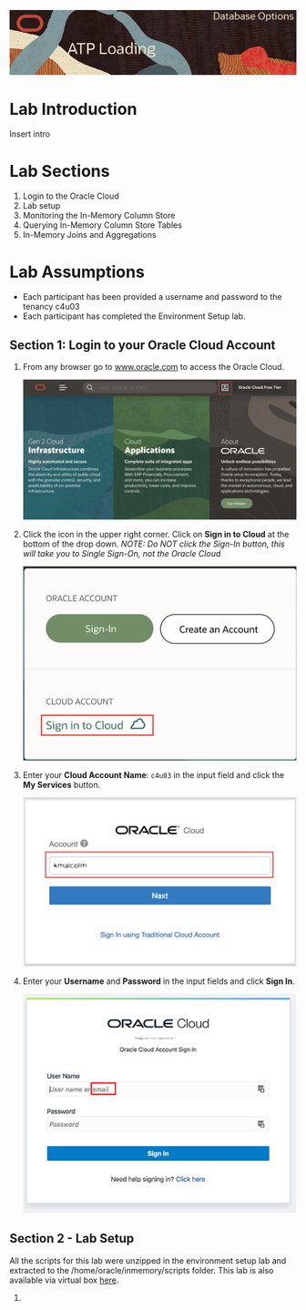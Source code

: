 ![](img/atp-title.png)  

# Lab Introduction #
Insert intro


# Lab Sections #
1. Login to the Oracle Cloud
2. Lab setup
3. Monitoring the In-Memory Column Store
2. Querying In-Memory Column Store Tables
4. In-Memory Joins and Aggregations

# Lab Assumptions #
- Each participant has been provided a username and password to the tenancy c4u03
- Each participant has completed the Environment Setup lab.


## Section 1: Login to your Oracle Cloud Account

1.  From any browser go to www.oracle.com to access the Oracle Cloud.

    ![](img/login-screen.png)

2. Click the icon in the upper right corner.  Click on **Sign in to Cloud** at the bottom of the drop down.  *NOTE:  Do NOT click the Sign-In button, this will take you to Single Sign-On, not the Oracle Cloud*

    ![](img/signup.png)    

3. Enter your **Cloud Account Name**: `c4u03` in the input field and click the **My Services** button. 

    ![](img/login-tenancy.png)  

4.  Enter your **Username** and **Password** in the input fields and click **Sign In**.

    ![](img/cloud-login.png) 


## Section 2 - Lab Setup

All the scripts for this lab were unzipped in the environment setup lab and extracted to the /home/oracle/inmemory/scripts folder.  This lab is also available via virtual box [here](http://retriever.us.oracle.com/apex/f?p=121:22:2345499146566662::NO:RP:P22_CONTAINER_ID,P22_PREV_PAGE:82044,112). 

1. 


